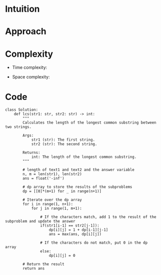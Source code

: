 # Intuition

<!-- Describe your first thoughts on how to solve this problem. -->

# Approach

<!-- Describe your approach to solving the problem. -->

# Complexity

- Time complexity:
<!-- Add your time complexity here, e.g. $$O(n)$$ -->

- Space complexity:
<!-- Add your space complexity here, e.g. $$O(n)$$ -->

# Code

```
class Solution:
    def lcs(str1: str, str2: str) -> int:
        """
        Calculates the length of the longest common substring between two strings.

        Args:
            str1 (str): The first string.
            str2 (str): The second string.

        Returns:
            int: The length of the longest common substring.
        """

        # length of text1 and text2 and the answer variable
        n, m = len(str1), len(str2)
        ans = float('-inf')

        # dp array to store the results of the subproblems
        dp = [[0]*(m+1) for _ in range(n+1)]

        # Iterate over the dp array
        for i in range(1, n+1):
            for j in range(1, m+1):

                # If the characters match, add 1 to the result of the subproblem and update the answer
                if(str1[i-1] == str2[j-1]):
                    dp[i][j] = 1 + dp[i-1][j-1]
                    ans = max(ans, dp[i][j])

                # If the characters do not match, put 0 in the dp array
                else:
                    dp[i][j] = 0

        # Return the result
        return ans
```
